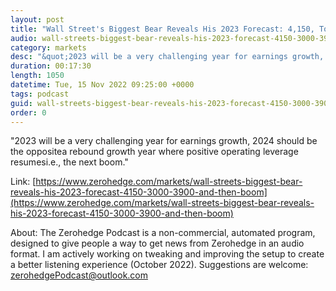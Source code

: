 ```yaml
---
layout: post
title: "Wall Street's Biggest Bear Reveals His 2023 Forecast: 4,150, To 3,000, To 3,900... And Then A Boom"
audio: wall-streets-biggest-bear-reveals-his-2023-forecast-4150-3000-3900-and-then-boom-0
category: markets
desc: "&quot;2023 will be a very challenging year for earnings growth, 2024 should be the oppositea rebound growth year where positive operating leverage resumesi.e., the next boom.&quot;"
duration: 00:17:30
length: 1050
datetime: Tue, 15 Nov 2022 09:25:00 +0000
tags: podcast
guid: wall-streets-biggest-bear-reveals-his-2023-forecast-4150-3000-3900-and-then-boom-0
order: 0
---
```

&quot;2023 will be a very challenging year for earnings growth, 2024 should be the oppositea rebound growth year where positive operating leverage resumesi.e., the next boom.&quot;

Link: [https://www.zerohedge.com/markets/wall-streets-biggest-bear-reveals-his-2023-forecast-4150-3000-3900-and-then-boom](https://www.zerohedge.com/markets/wall-streets-biggest-bear-reveals-his-2023-forecast-4150-3000-3900-and-then-boom)

About: The Zerohedge Podcast is a non-commercial, automated program, designed to give people a way to get news from Zerohedge in an audio format.  I am actively working on tweaking and improving the setup to create a better listening experience (October 2022).  Suggestions are welcome: [zerohedgePodcast@outlook.com](mailto:zerohedgePodcast@outlook.com)